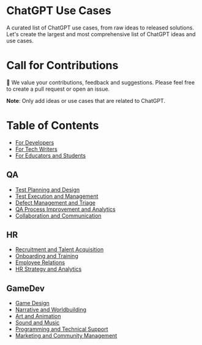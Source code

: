 # ChatGPT Use Cases

A curated list of ChatGPT use cases, from raw ideas to released solutions. Let's create the largest and most comprehensive list of ChatGPT ideas and use cases.

# Call for Contributions

👋 We value your contributions, feedback and suggestions. Please feel free to create a pull request or open an issue.

**Note**: Only add ideas or use cases that are related to ChatGPT.

# Table of Contents

- [For Developers](developers.md#for-developers)
- [For Tech Writers](tech-writers.md#for-tech-writers)
- [For Educators and Students](students.md#for-educators-and-students)

## QA

- [Test Planning and Design](qa.md#test-planning-and-design)
- [Test Execution and Management](qa.md#test-execution-and-management)
- [Defect Management and Triage](qa.md#defect-management-and-triage)
- [QA Process Improvement and Analytics](qa.md#qa-process-improvement-and-analytics)
- [Collaboration and Communication](qa.md#collaboration-and-communication)

## HR

- [Recruitment and Talent Acquisition](hr.md#recruitment-and-talent-acquisition)
- [Onboarding and Training](hr.md#onboarding-and-training)
- [Employee Relations](hr.md#employee-relations)
- [HR Strategy and Analytics](hr.md#hr-strategy-and-analytics)

## GameDev

- [Game Design](gamedev.md#game-design)
- [Narrative and Worldbuilding](gamedev.md#narrative-and-worldbuilding)
- [Art and Animation](gamedev.md#art-and-animation)
- [Sound and Music](gamedev.md#sound-and-music)
- [Programming and Technical Support](gamedev.md#programming-and-technical-support)
- [Marketing and Community Management](gamedev.md#marketing-and-community-management)
